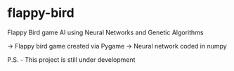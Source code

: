 # flappy-bird
Flappy Bird game AI using Neural Networks and Genetic Algorithms

-> Flappy bird game created via Pygame
-> Neural network coded in numpy

P.S. - This project is still under development
